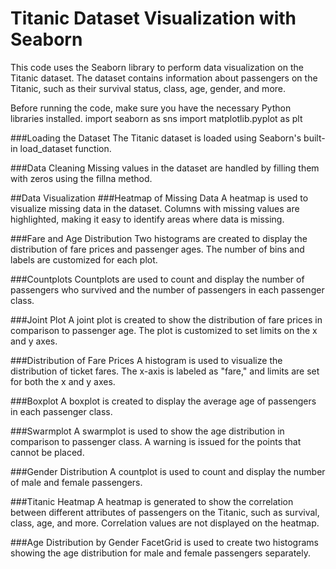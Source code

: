# Titanic Dataset Visualization with Seaborn
This code uses the Seaborn library to perform data visualization on the Titanic dataset. The dataset contains information about passengers on the Titanic, such as their survival status, class, age, gender, and more.

Before running the code, make sure you have the necessary Python libraries installed.
import seaborn as sns
import matplotlib.pyplot as plt

###Loading the Dataset
The Titanic dataset is loaded using Seaborn's built-in load_dataset function. 

###Data Cleaning
Missing values in the dataset are handled by filling them with zeros using the fillna method. 

##Data Visualization
###Heatmap of Missing Data
A heatmap is used to visualize missing data in the dataset. Columns with missing values are highlighted, making it easy to identify areas where data is missing.

###Fare and Age Distribution
Two histograms are created to display the distribution of fare prices and passenger ages. The number of bins and labels are customized for each plot.

###Countplots
Countplots are used to count and display the number of passengers who survived and the number of passengers in each passenger class.

###Joint Plot
A joint plot is created to show the distribution of fare prices in comparison to passenger age. The plot is customized to set limits on the x and y axes.

###Distribution of Fare Prices
A histogram is used to visualize the distribution of ticket fares. The x-axis is labeled as "fare," and limits are set for both the x and y axes.

###Boxplot
A boxplot is created to display the average age of passengers in each passenger class.

###Swarmplot
A swarmplot is used to show the age distribution in comparison to passenger class. A warning is issued for the points that cannot be placed.

###Gender Distribution
A countplot is used to count and display the number of male and female passengers.

###Titanic Heatmap
A heatmap is generated to show the correlation between different attributes of passengers on the Titanic, such as survival, class, age, and more. Correlation values are not displayed on the heatmap.

###Age Distribution by Gender
FacetGrid is used to create two histograms showing the age distribution for male and female passengers separately.
